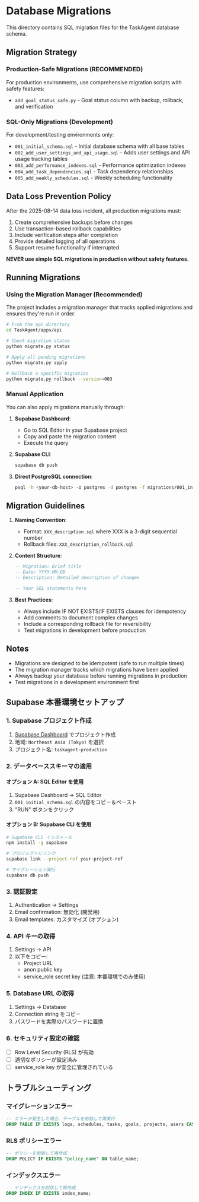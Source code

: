 # Database Migrations

This directory contains SQL migration files for the TaskAgent database schema.

## Migration Strategy

### Production-Safe Migrations (RECOMMENDED)

For production environments, use comprehensive migration scripts with safety features:
- `add_goal_status_safe.py` - Goal status column with backup, rollback, and verification

### SQL-Only Migrations (Development)

For development/testing environments only:
- `001_initial_schema.sql` - Initial database schema with all base tables
- `002_add_user_settings_and_api_usage.sql` - Adds user settings and API usage tracking tables
- `003_add_performance_indexes.sql` - Performance optimization indexes
- `004_add_task_dependencies.sql` - Task dependency relationships
- `005_add_weekly_schedules.sql` - Weekly scheduling functionality

## Data Loss Prevention Policy

After the 2025-08-14 data loss incident, all production migrations must:
1. Create comprehensive backups before changes
2. Use transaction-based rollback capabilities
3. Include verification steps after completion
4. Provide detailed logging of all operations
5. Support resume functionality if interrupted

**NEVER use simple SQL migrations in production without safety features.**

## Running Migrations

### Using the Migration Manager (Recommended)

The project includes a migration manager that tracks applied migrations and ensures they're run in order:

```bash
# From the api directory
cd TaskAgent/apps/api

# Check migration status
python migrate.py status

# Apply all pending migrations
python migrate.py apply

# Rollback a specific migration
python migrate.py rollback --version=003
```

### Manual Application

You can also apply migrations manually through:

1. **Supabase Dashboard**:
   - Go to SQL Editor in your Supabase project
   - Copy and paste the migration content
   - Execute the query

2. **Supabase CLI**:
   ```bash
   supabase db push
   ```

3. **Direct PostgreSQL connection**:
   ```bash
   psql -h <your-db-host> -U postgres -d postgres -f migrations/001_initial_schema.sql
   ```

## Migration Guidelines

1. **Naming Convention**:
   - Format: `XXX_description.sql` where XXX is a 3-digit sequential number
   - Rollback files: `XXX_description_rollback.sql`

2. **Content Structure**:
   ```sql
   -- Migration: Brief title
   -- Date: YYYY-MM-DD
   -- Description: Detailed description of changes

   -- Your SQL statements here
   ```

3. **Best Practices**:
   - Always include IF NOT EXISTS/IF EXISTS clauses for idempotency
   - Add comments to document complex changes
   - Include a corresponding rollback file for reversibility
   - Test migrations in development before production

## Notes

- Migrations are designed to be idempotent (safe to run multiple times)
- The migration manager tracks which migrations have been applied
- Always backup your database before running migrations in production
- Test migrations in a development environment first

## Supabase 本番環境セットアップ

### 1. Supabase プロジェクト作成
1. [Supabase Dashboard](https://supabase.com/dashboard) でプロジェクト作成
2. 地域: `Northeast Asia (Tokyo)` を選択
3. プロジェクト名: `taskagent-production`

### 2. データベーススキーマの適用

#### オプション A: SQL Editor を使用
1. Supabase Dashboard → SQL Editor
2. `001_initial_schema.sql` の内容をコピー＆ペースト
3. "RUN" ボタンをクリック

#### オプション B: Supabase CLI を使用
```bash
# Supabase CLI インストール
npm install -g supabase

# プロジェクトにリンク
supabase link --project-ref your-project-ref

# マイグレーション実行
supabase db push
```

### 3. 認証設定
1. Authentication → Settings
2. Email confirmation: 無効化 (開発用)
3. Email templates: カスタマイズ (オプション)

### 4. API キーの取得
1. Settings → API
2. 以下をコピー:
   - Project URL
   - anon public key
   - service_role secret key (注意: 本番環境でのみ使用)

### 5. Database URL の取得
1. Settings → Database
2. Connection string をコピー
3. パスワードを実際のパスワードに置換

### 6. セキュリティ設定の確認
- [ ] Row Level Security (RLS) が有効
- [ ] 適切なポリシーが設定済み
- [ ] service_role key が安全に管理されている

## トラブルシューティング

### マイグレーションエラー
```sql
-- エラーが発生した場合、テーブルを削除して再実行
DROP TABLE IF EXISTS logs, schedules, tasks, goals, projects, users CASCADE;
```

### RLS ポリシーエラー
```sql
-- ポリシーを削除して再作成
DROP POLICY IF EXISTS "policy_name" ON table_name;
```

### インデックスエラー
```sql
-- インデックスを削除して再作成
DROP INDEX IF EXISTS index_name;
```
